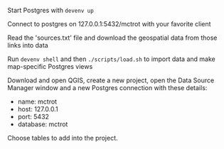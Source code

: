 Start Postgres with `devenv up`

Connect to postgres on 127.0.0.1:5432/mctrot with your favorite client

Read the 'sources.txt' file and download the geospatial data from those links into data

Run `devenv shell` and then `./scripts/load.sh` to import data and make map-specific Postgres views

Download and open QGIS, create a new project, open the Data Source Manager window and a new Postgres connection with these details:

  - name: mctrot
  - host: 127.0.0.1
  - port: 5432
  - database: mctrot

Choose tables to add into the project. 
